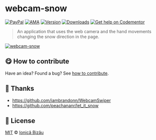 
# webcam-snow

 [![PayPal](https://img.shields.io/badge/%24-paypal-f39c12.svg)][paypal-donations] [![AMA](https://img.shields.io/badge/ask%20me-anything-1abc9c.svg)](https://github.com/IonicaBizau/ama) [![Version](https://img.shields.io/npm/v/webcam-snow.svg)](https://www.npmjs.com/package/webcam-snow) [![Downloads](https://img.shields.io/npm/dt/webcam-snow.svg)](https://www.npmjs.com/package/webcam-snow) [![Get help on Codementor](https://cdn.codementor.io/badges/get_help_github.svg)](https://www.codementor.io/johnnyb?utm_source=github&utm_medium=button&utm_term=johnnyb&utm_campaign=github)

> An application that uses the web camera and the hand movements changing the snow direction in the page.

[![webcam-snow](http://i.imgur.com/PPAWD4r.png)](http://ionicabizau.github.io/webcam-snow)

## :yum: How to contribute
Have an idea? Found a bug? See [how to contribute][contributing].

## :cake: Thanks

 - https://github.com/iambrandonn/WebcamSwiper
 - https://github.com/peachananr/let_it_snow



## :scroll: License

[MIT][license] © [Ionică Bizău][website]

[paypal-donations]: https://www.paypal.com/cgi-bin/webscr?cmd=_s-xclick&hosted_button_id=RVXDDLKKLQRJW
[donate-now]: http://i.imgur.com/6cMbHOC.png

[license]: http://showalicense.com/?fullname=Ionic%C4%83%20Biz%C4%83u%20%3Cbizauionica%40gmail.com%3E%20(http%3A%2F%2Fionicabizau.net)&year=2013#license-mit
[website]: http://ionicabizau.net
[contributing]: /CONTRIBUTING.md
[docs]: /DOCUMENTATION.md
